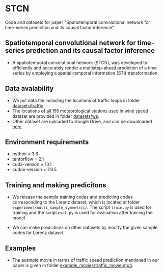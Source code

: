 # STCN
Code and datasets for paper "Spatiotemporal convolutional network for time-series prediction and its causal factor inference"

## Spatiotemporal convolutional network for time-series prediction and its causal factor inference
- A spatiotemporal convolutional network (STCN), was developed to efficiently and accurately render a multistep-ahead prediction of a time series by employing a spatial-temporal information (STI) transformation.

## Data avalability
- We put data file including the locations of traffic loops in folder [datasets/traffic](./datasets/traffic).
- The locations of all 155 meteorological stations used in wind speed dataset are provided in folder [datasets/ws](./datasets/ws).
- Other dataset are uploaded to Google Drive, and can be downloaded [here](https://drive.google.com/file/d/1THvn_D5TG_cW5rHVTjxOFQN7i0mu1Dgj/view?usp=sharing).

## Environment requirements

- python = 3.6
- tenforflow = 2.1
- cuda-version = 10.1
- cudnn-version = 7.6.5

## Training and making predicitons

- We release the sample training codes and predicting codes corresponding to the Lorenz dataset, which is located at folder `experiment/multi_sample_symmetric/`. The script `train.py` is used for training and the script `eval.py` is used for evaluation after training the model. 

- We can make predictions on other datasets by modify the given sample codes for Lorenz dataset.


## Examples

- The example movie in terms of traffic speed prediction mentioned in our paper is given in folder [example_movies/traffic_movie.mp4](./example_movies/traffic_movie.mp4).